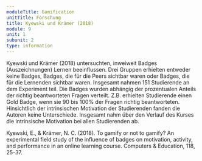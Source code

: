 ```yaml
---
moduleTitle: Gamification
unitTitle: Forschung
title: Kyewski und Krämer (2018)
module: 9
unit: 1
subunit: 2
type: information
---
```


Kyewski und Krämer (2018) untersuchten, inweiweit Badges (Auszeichnungen) Lernen beeinflussen. Drei Gruppen erhielten entweder keine Badges, Badges, die für die Peers sichtbar waren oder Badges, die für die Lernenden sichtbar waren. Insgesamt nahmen 151 Studierende an dem Experiment teil. Die Badges wurden abhängig der prozentualen Anteils der richtig beantworteten Fragen verteilt. Z.B. erhielten Studierende einen Gold Badge, wenn sie 90 bis 100% der Fragen richtig beantworteten. Hinsichtlich der intrinsischen Motivation der Studierenden fanden die Autoren keine Unterschiede. Insgesamt nahm über den Verlauf des Kurses die intrinsische Motivation bei allen Studierenden ab. 


Kyewski, E., & Krämer, N. C. (2018). To gamify or not to gamify? An experimental field study of the influence of badges on motivation, activity, and performance in an online learning course. Computers & Education, 118, 25-37.